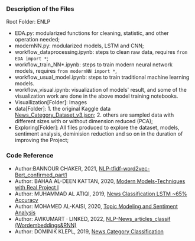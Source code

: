 ### Description of the Files
Root Folder: ENLP

- EDA.py: modularized functions for cleaning, statistic, and other operation needed;
- modernNN.py: modularized models, LSTM and CNN;
- workflow_dataprocessing.ipynb: steps to clean raw data, requires ```from EDA import *```;
- workflow_train_NN*.ipynb: steps to train modern neural network models, requires ```from modernNN import *```,
- workflow_usual_model.ipynb: steps to train traditional machine learning models.
- workflow_visual.ipynb: visualization of models' result, and some of the visualization work are done in the above model training notebooks.
- Visuallization[Folder]: Images
- data[Folder]: 1. the original Kaggle data [News_Category_Dataset_v3.json](https://www.kaggle.com/datasets/rmisra/news-category-dataset); 2. others are sampled data with different sizes with or without dimension reduced (PCA);
- Exploring[Folder]: All files produced to explore the dataset, models, sentiment analysis, deminision reduction and so on in the duration of improving the Project;


### Code Reference
- Author:BANNOUR CHAKER, 2021, [NLP-tfidf-word2vec-Bert_confirmed_part1](https://www.kaggle.com/code/bannourchaker/nlp-tfidf-word2vec-bert-confirmed-part1#Bag-of-Words)
- Author: BAHAA AL-DEEN KATTAN, 2020, [Modern Models-Techniques with Real Project I](https://www.kaggle.com/code/xv7d111/modern-models-techniques-with-real-project-i)
- Author: MUHAMMAD AL ATIQI, 2019, [News Classification LSTM ~65% Accuracy](https://www.kaggle.com/code/arutaki/news-classification-lstm-65-accuracy)
- Author: MOHAMED AL-KAISI, 2020, [Topic Modeling and Sentiment Analysis](https://www.kaggle.com/code/temoralkaisi/topic-modeling-and-sentiment-analysis)
- Author: AVIKUMART · LINKED, 2022, [NLP-News_articles_classif (Wordembeddings&RNN)](https://www.kaggle.com/code/avikumart/nlp-news-articles-classif-wordembeddings-rnn)
- Author: DOMINIK KLEPL, 2019, [News Category Classification](https://www.kaggle.com/code/dklepl/news-category-classification/notebook)
  